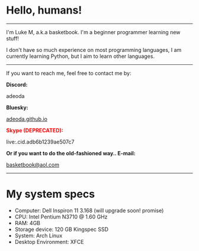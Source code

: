 <h1>Hello, humans!</h1>
<hr>
<p>I'm Luke M, a.k.a basketbook. I'm a beginner programmer learning new stuff!</p>
<p>I don't have so much experience on most programming languages, I am currently learning Python, but I aim to learn other languages.</p>
<hr>
<p>If you want to reach me, feel free to contact me by:</p>
<b>Discord:</b><p>adeoda</p>
<b>Bluesky:</b><p><a href="https://bsky.app/profile/adeoda.github.io"> adeoda.github.io</a></p>
<b style="color:red">Skype (DEPRECATED):</b><p>live:.cid.adb6b1239ae507c7</p>
<b>Or if you want to do the old-fashioned way.. E-mail:</b><p><a href="mailto:basketbook@aol.com"> basketbook@aol.com</a></p>
<hr>
<h1>My system specs</h1>
<ul>
  <li>Computer: Dell Inspiron 11 3.168 (will upgrade soon! promise)</li>
  <li>CPU: Intel Pentium N3710 @ 1.60 GHz</li>
  <li>RAM: 4GB</li>
  <li>Storage device: 120 GB Kingspec SSD</li>
  <li>System: Arch Linux</li>
  <li>Desktop Environment: XFCE</li>
</ul>
